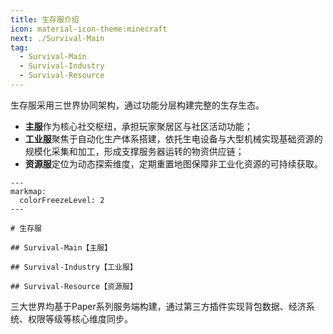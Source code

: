 ```yaml
---
title: 生存服介绍
icon: material-icon-theme:minecraft
next: ./Survival-Main
tag:
  - Survival-Main
  - Survival-Industry
  - Survival-Resource
---
```


生存服采用三世界协同架构，通过功能分层构建完整的生存生态。
- **主服**作为核心社交枢纽，承担玩家聚居区与社区活动功能；
- **工业服**聚焦于自动化生产体系搭建，依托生电设备与大型机械实现基础资源的规模化采集和加工，形成支撑服务器运转的物资供应链；
- **资源服**定位为动态探索维度，定期重置地图保障非工业化资源的可持续获取。

```markmap
---
markmap:
  colorFreezeLevel: 2
---

# 生存服

## Survival-Main【主服】

## Survival-Industry【工业服】

## Survival-Resource【资源服】

```

三大世界均基于Paper系列服务端构建，通过第三方插件实现背包数据、经济系统、权限等级等核心维度同步。

